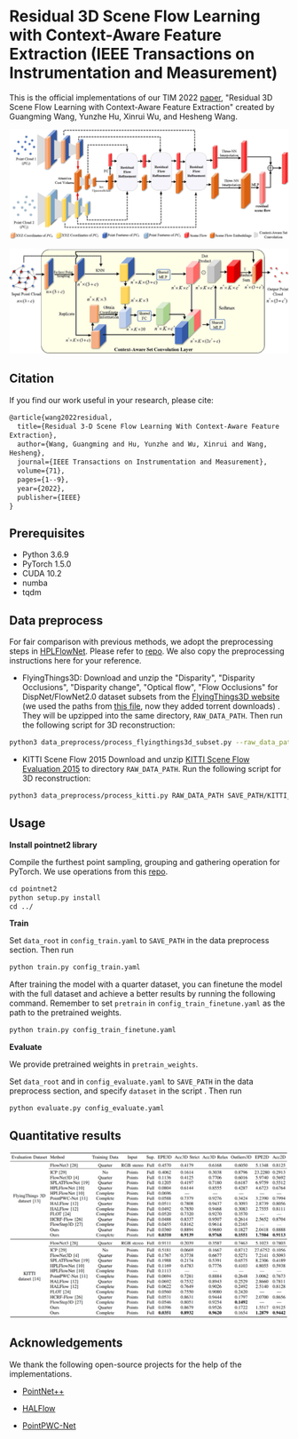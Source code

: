 # **Residual 3D Scene Flow Learning with Context-Aware Feature Extraction** (IEEE Transactions on Instrumentation and Measurement)

This is the official implementations of our TIM 2022 [paper](https://arxiv.org/abs/2109.04685), "Residual 3D Scene Flow Learning with Context-Aware Feature Extraction" created by Guangming Wang, Yunzhe Hu, Xinrui Wu, and Hesheng Wang.  

![network](./images/network.jpg)

![context-aware set conv](./images/contextaware_setconv.jpg)

## Citation

If you find our work useful in your research, please cite:

```
@article{wang2022residual,
  title={Residual 3-D Scene Flow Learning With Context-Aware Feature Extraction},
  author={Wang, Guangming and Hu, Yunzhe and Wu, Xinrui and Wang, Hesheng},
  journal={IEEE Transactions on Instrumentation and Measurement},
  volume={71},
  pages={1--9},
  year={2022},
  publisher={IEEE}
}
```

## Prerequisites

+ Python 3.6.9
+ PyTorch 1.5.0
+ CUDA 10.2
+ numba
+ tqdm

## Data preprocess

For fair comparison with previous methods, we adopt the preprocessing steps in [HPLFlowNet](https://web.cs.ucdavis.edu/~yjlee/projects/cvpr2019-HPLFlowNet.pdf). Please refer to [repo](https://github.com/laoreja/HPLFlowNet). We also copy the preprocessing instructions here for your reference.

* FlyingThings3D:
Download and unzip the "Disparity", "Disparity Occlusions", "Disparity change", "Optical flow", "Flow Occlusions" for DispNet/FlowNet2.0 dataset subsets from the [FlyingThings3D website](https://lmb.informatik.uni-freiburg.de/resources/datasets/SceneFlowDatasets.en.html) (we used the paths from [this file](https://lmb.informatik.uni-freiburg.de/data/FlyingThings3D_subset/FlyingThings3D_subset_all_download_paths.txt), now they added torrent downloads)
. They will be upzipped into the same directory, `RAW_DATA_PATH`. Then run the following script for 3D reconstruction:

```bash
python3 data_preprocess/process_flyingthings3d_subset.py --raw_data_path RAW_DATA_PATH --save_path SAVE_PATH/FlyingThings3D_subset_processed_35m --only_save_near_pts
```

* KITTI Scene Flow 2015
Download and unzip [KITTI Scene Flow Evaluation 2015](http://www.cvlibs.net/download.php?file=data_scene_flow.zip) to directory `RAW_DATA_PATH`.
Run the following script for 3D reconstruction:

```bash
python3 data_preprocess/process_kitti.py RAW_DATA_PATH SAVE_PATH/KITTI_processed_occ_final
```

## Usage

**Install pointnet2 library**

Compile the furthest point sampling, grouping and gathering operation for PyTorch. We use operations from this [repo](https://github.com/sshaoshuai/Pointnet2.PyTorch).

```
cd pointnet2
python setup.py install
cd ../
```

**Train**

Set `data_root` in `config_train.yaml`  to `SAVE_PATH` in the data preprocess section. Then run
```bash
python train.py config_train.yaml
```
After training the model with a quarter dataset, you can finetune the model with the full dataset and achieve a better results by running the following command. Remember to set `pretrain` in `config_train_finetune.yaml` as the path to the pretrained weights. 
```bash
python train.py config_train_finetune.yaml
```

**Evaluate**

We provide pretrained weights in ```pretrain_weights```.

Set `data_root` and in `config_evaluate.yaml` to `SAVE_PATH` in the data preprocess section, and specify `dataset` in the script . Then run
```bash
python evaluate.py config_evaluate.yaml
```

## Quantitative results

![results](./images/results.jpg)

## Acknowledgements

We thank the following open-source projects for the help of the implementations.

+ [PointNet++](https://github.com/charlesq34/pointnet2) 

+ [HALFlow](https://github.com/IRMVLab/HALFlow)

+ [PointPWC-Net](https://github.com/DylanWusee/PointPWC)
